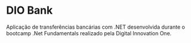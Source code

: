 # DIO Bank
Aplicação de transferências bancárias com .NET desenvolvida durante o bootcamp .Net Fundamentals realizado pela Digital Innovation One.

